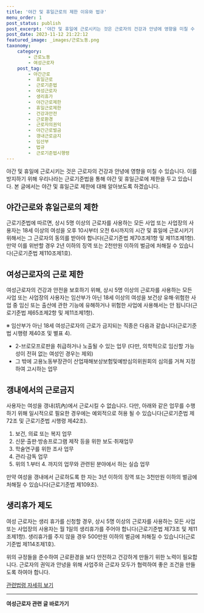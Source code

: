 ```yaml
---
title: '야간 및 휴일근로의 제한 이유와 법규'
menu_order: 1
post_status: publish
post_excerpt: '야간 및 휴일에 근로시키는 것은 근로자의 건강과 안녕에 영향을 미칠 수 있습니다. 이를 방지하기 위해 우리나라는 근로기준법을 통해 야간 및 휴일근로에 제한을 두고 있습니다. 본 글에서는 야간 및 휴일근로 제한에 대해 알아보도록 하겠습니다.'
post_date: 2023-11-12 21:22:12
featured_image: _images/근로노동.png
taxonomy:
    category:
        - 근로노동
        - 여성근로자
    post_tag:
        - 야간근로
        -  휴일근로
        -  근로기준법
        -  여성근로자
        -  생리휴가
        -  야간근로제한
        -  휴일근로제한
        -  건강과안전
        -  근로환경
        -  근로자의권익
        -  야간근로벌금
        -  갱내근로금지
        -  임산부
        -  법규
        -  근로기준법시행령
---
```



야간 및 휴일에 근로시키는 것은 근로자의 건강과 안녕에 영향을 미칠 수 있습니다. 이를 방지하기 위해 우리나라는 근로기준법을 통해 야간 및 휴일근로에 제한을 두고 있습니다. 본 글에서는 야간 및 휴일근로 제한에 대해 알아보도록 하겠습니다.

## 야간근로와 휴일근로의 제한
근로기준법에 따르면, 상시 5명 이상의 근로자를 사용하는 모든 사업 또는 사업장의 사용자는 18세 이상의 여성을 오후 10시부터 오전 6시까지의 시간 및 휴일에 근로시키기 위해서는 그 근로자의 동의를 받아야 합니다(근로기준법 제70조제1항 및 제11조제1항). 만약 이를 위반할 경우 2년 이하의 징역 또는 2천만원 이하의 벌금에 처해질 수 있습니다(근로기준법 제110조제1호).

## 여성근로자의 근로 제한
여성근로자의 건강과 안전을 보호하기 위해, 상시 5명 이상의 근로자를 사용하는 모든 사업 또는 사업장의 사용자는 임산부가 아닌 18세 이상의 여성을 보건상 유해·위험한 사업 중 임신 또는 출산에 관한 기능에 유해하거나 위험한 사업에 사용해서는 안 됩니다(근로기준법 제65조제2항 및 제11조제1항).

※ 임산부가 아닌 18세 여성근로자의 근로가 금지되는 직종은 다음과 같습니다(근로기준법 시행령 제40조 및 별표 4).
- 2-브로모프로판을 취급하거나 노출될 수 있는 업무 (다만, 의학적으로 임신할 가능성이 전혀 없는 여성인 경우는 제외)
- 그 밖에 고용노동부장관이 산업재해보상보험및예방심의위원회의 심의를 거쳐 지정하여 고시하는 업무

## 갱내에서의 근로금지
사용자는 여성을 갱내(坑內)에서 근로시킬 수 없습니다. 다만, 아래와 같은 업무를 수행하기 위해 일시적으로 필요한 경우에는 예외적으로 허용 될 수 있습니다(근로기준법 제72조 및 근로기준법 시행령 제42조).
1. 보건, 의료 또는 복지 업무
2. 신문·출판·방송프로그램 제작 등을 위한 보도·취재업무
3. 학술연구를 위한 조사 업무
4. 관리·감독 업무
5. 위의 1.부터 4. 까지의 업무와 관련된 분야에서 하는 실습 업무

만약 여성을 갱내에서 근로하도록 한 자는 3년 이하의 징역 또는 3천만원 이하의 벌금에 처해질 수 있습니다(근로기준법 제109조).

## 생리휴가 제도
여성 근로자는 생리 휴가를 신청할 경우, 상시 5명 이상의 근로자를 사용하는 모든 사업 또는 사업장의 사용자는 월 1일의 생리휴가를 주어야 합니다(근로기준법 제73조 및 제11조제1항). 생리휴가를 주지 않을 경우 500만원 이하의 벌금에 처해질 수 있습니다(근로기준법 제114조제1호).

위의 규정들을 준수하여 근로환경을 보다 안전하고 건강하게 만들기 위한 노력이 필요합니다. 근로자의 권익과 안녕을 위해 사업주와 근로자 모두가 협력하여 좋은 조건을 만들도록 하여야 합니다.

[관련법령 자세히 보기](https://www.law.go.kr/법령/근로기준법)
<!-- wp:separator -->
<hr class="wp-block-separator has-alpha-channel-opacity"/>
<!-- /wp:separator -->

<!-- wp:group {"backgroundColor":"base","layout":{"type":"constrained"}} -->
<div class="wp-block-group has-base-background-color has-background"><!-- wp:paragraph {"align":"center","fontSize":"medium"} -->
<p class="has-text-align-center has-large-font-size"><strong>여성근로자 관련 글 바로가기</strong></p>
<!-- /wp:paragraph -->


<!-- wp:latest-posts
{"categories":[{"id":10991,"count":19,"description":"","link":"https://uknowlaw.com/category/%ec%97%ac%ec%84%b1%ea%b7%bc%eb%a1%9c%ec%9e%90/","name":"여성근로자","slug":"여성근로자","taxonomy":"category","parent":0,"meta":[],"_links":{"self":[{"href":"https://uknowlaw.com/wp-json/wp/v2/categories/10991"}],"collection":[{"href":"https://uknowlaw.com/wp-json/wp/v2/categories"}],"about":[{"href":"https://uknowlaw.com/wp-json/wp/v2/taxonomies/category"}],"wp:post_type":[{"href":"https://uknowlaw.com/wp-json/wp/v2/posts?categories=10991"}],"curies":[{"name":"wp","href":"https://api.w.org/{rel}","templated":true}]}}]} /--></div>
<!-- /wp:group -->